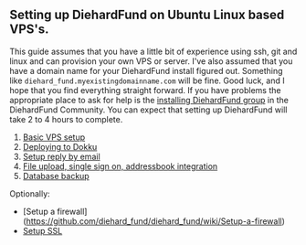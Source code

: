 ## Setting up DiehardFund on Ubuntu Linux based VPS's.

This guide assumes that you have a little bit of experience using ssh, git and linux and can provision your own VPS or server. I've also assumed that you have a domain name for your DiehardFund install figured out. Something like `diehard_fund.myexistingdomainname.com` will be fine. Good luck, and I hope that you find everything straight forward. If you have problems the appropriate place to ask for help is the [installing DiehardFund group](https://www.diehard.fund/g/C7I2YAPN/diehard_fund-community-installing-diehard_fund) in the DiehardFund Community. You can expect that setting up DiehardFund will take 2 to 4 hours to complete.

1. [Basic VPS setup](basic_vps_setup)
2. [Deploying to Dokku](install_diehard_fund_with_dokku)
3. [Setup reply by email](https://github.com/diehard_fund/diehard_fund/wiki/Setup-reply-by-email)
4. [File upload, single sign on, addressbook integration](https://github.com/diehard_fund/diehard_fund/wiki/File-upload,-Facebook-and-Google-integrations)
5. [Database backup](https://github.com/diehard_fund/diehard_fund/wiki/postgres-backup-with-wal-e)

Optionally:
- [Setup a firewall] (https://github.com/diehard_fund/diehard_fund/wiki/Setup-a-firewall)
- [Setup SSL](https://github.com/diehard_fund/diehard_fund/wiki/Setup-SSL)
